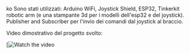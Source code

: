 ko
Sono stati utilizzati: Arduino WiFi, Joystick Shield, ESP32, Tinkerkit robotic arm (e una stampante 3d per i modelli dell'esp32 e del joystick). Publisher and Subscriber per l'invio dei comandi dal joystick al braccio.

Video dimostrativo del progetto svolto:

[![Watch the video](https://youtu.be/SsF9PYF7wmU?si=mi13qGpdg2bXiItm)
